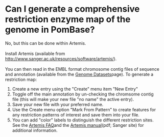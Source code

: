 # Can I generate a comprehensive restriction enzyme map of the genome in PomBase?
<!-- pombase_categories: Tools and Resources -->

No, but this can be done within Artemis.\
\
Install Artemis (available from
<http://www.sanger.ac.uk/resources/software/artemis/>).\
\
You can then read in the EMBL format chromosome contig files of sequence
and annotation (available from the [Genome Datasets](/downloads/genome-datasets#sequences)page). To generate a
restriction map:

1.  Create a new entry using the "Create" menu item "New Entry"
2.  Toggle off the main annotation by un-checking the chromsome contig
    file (this will make your new file "no name" the active entry).
3.  Save your new file with your preferred name.
4.  Use the Create menu option "Mark From Pattern" to create features
    for any restriction patterns of interest and save them into your
    file.
5.  You can add "color" labels to distinguish the different restriction
    sites. See the [Artemis     FAQ](/faq/there-equivalent-artemis-java-applet-pombase)and the
    [Artemis     manual](ftp://ftp.sanger.ac.uk/pub/resources/software/artemis/artemis.pdf)(pdf;
    Sanger site) for additional information.


